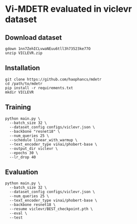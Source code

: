 # Vi-MDETR evaluated in viclevr dataset
## Download dataset
```
gdown 1nn7ZehICLvwaNEuu6tll3h73523ke77O
unzip VICLEVR.zip
```
## Installation
```
git clone https://github.com/haophancs/mdetr
cd /path/to/mdetr
pip install -r requirements.txt
mkdir VICLEVR
```

## Training
```
python main.py \
  --batch_size 32 \
  --dataset_config configs/viclevr.json \
  --backbone "resnet18" \
  --num_queries 25 \
  --schedule linear_with_warmup \
  --text_encoder_type vinai/phobert-base \
  --output_dir viclevr \
  --epochs 30 \
  --lr_drop 40
```

## Evaluation
```
python main.py \
  --batch_size 32 \
  --dataset_config configs/viclevr.json \
  --num_queries 25 \
  --text_encoder_type vinai/phobert-base \
  --backbone resnet18 \
  --resume viclevr/BEST_checkpoint.pth \
  --eval \
  --test
```